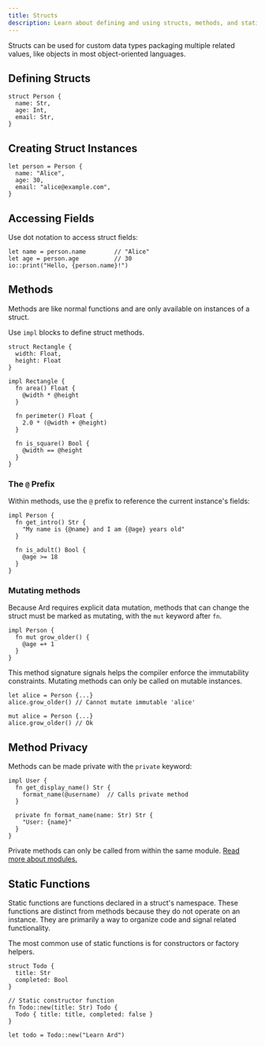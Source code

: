 ```yaml
---
title: Structs
description: Learn about defining and using structs, methods, and static functions in Ard.
---
```


Structs can be used for custom data types packaging multiple related values, like objects in most object-oriented languages.

## Defining Structs

```ard
struct Person {
  name: Str,
  age: Int,
  email: Str,
}
```

## Creating Struct Instances

```ard
let person = Person {
  name: "Alice",
  age: 30,
  email: "alice@example.com",
}
```

## Accessing Fields

Use dot notation to access struct fields:

```ard
let name = person.name        // "Alice"
let age = person.age          // 30
io::print("Hello, {person.name}!")
```

## Methods

Methods are like normal functions and are only available on instances of a struct.

Use `impl` blocks to define struct methods.

```ard
struct Rectangle {
  width: Float,
  height: Float
}

impl Rectangle {
  fn area() Float {
    @width * @height
  }

  fn perimeter() Float {
    2.0 * (@width + @height)
  }

  fn is_square() Bool {
    @width == @height
  }
}
```

### The `@` Prefix

Within methods, use the `@` prefix to reference the current instance's fields:

```ard
impl Person {
  fn get_intro() Str {
    "My name is {@name} and I am {@age} years old"
  }

  fn is_adult() Bool {
    @age >= 18
  }
}
```

### Mutating methods

Because Ard requires explicit data mutation, methods that can change the struct must be marked as mutating, with the `mut` keyword after `fn`.

```ard
impl Person {
  fn mut grow_older() {
    @age =+ 1
  }
}
```

This method signature signals helps the compiler enforce the immutability constraints.
Mutating methods can only be called on mutable instances.

```ard
let alice = Person {...}
alice.grow_older() // Cannot mutate immutable 'alice'

mut alice = Person {...}
alice.grow_older() // Ok
```

## Method Privacy

Methods can be made private with the `private` keyword:

```ard
impl User {
  fn get_display_name() Str {
    format_name(@username)  // Calls private method
  }

  private fn format_name(name: Str) Str {
    "User: {name}"
  }
}
```

Private methods can only be called from within the same module. <a href="/guide/modules">Read more about modules.</a>

## Static Functions

Static functions are functions declared in a struct's namespace.
These functions are distinct from methods because they do not operate on an instance.
They are primarily a way to organize code and signal related functionality.

The most common use of static functions is for constructors or factory helpers.

```ard
struct Todo {
  title: Str
  completed: Bool
}

// Static constructor function
fn Todo::new(title: Str) Todo {
  Todo { title: title, completed: false }
}

let todo = Todo::new("Learn Ard")
```
